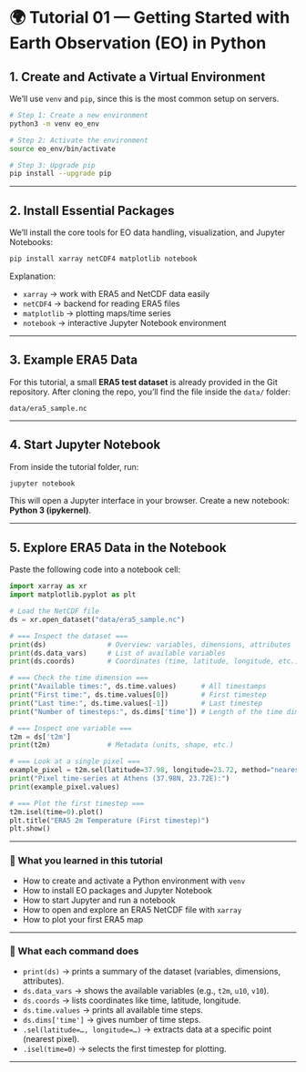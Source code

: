 # 🌍 Tutorial 01 — Getting Started with Earth Observation (EO) in Python

## 1. Create and Activate a Virtual Environment

We’ll use `venv` and `pip`, since this is the most common setup on servers.

```bash
# Step 1: Create a new environment
python3 -m venv eo_env

# Step 2: Activate the environment
source eo_env/bin/activate

# Step 3: Upgrade pip
pip install --upgrade pip
```

---

## 2. Install Essential Packages

We’ll install the core tools for EO data handling, visualization, and Jupyter Notebooks:

```bash
pip install xarray netCDF4 matplotlib notebook
```

Explanation:

* `xarray` → work with ERA5 and NetCDF data easily
* `netCDF4` → backend for reading ERA5 files
* `matplotlib` → plotting maps/time series
* `notebook` → interactive Jupyter Notebook environment

---

## 3. Example ERA5 Data

For this tutorial, a small **ERA5 test dataset** is already provided in the Git repository.
After cloning the repo, you’ll find the file inside the `data/` folder:

```
data/era5_sample.nc
```

---

## 4. Start Jupyter Notebook

From inside the tutorial folder, run:

```bash
jupyter notebook
```

This will open a Jupyter interface in your browser.
Create a new notebook: **Python 3 (ipykernel)**.

---

## 5. Explore ERA5 Data in the Notebook

Paste the following code into a notebook cell:

```python
import xarray as xr
import matplotlib.pyplot as plt

# Load the NetCDF file
ds = xr.open_dataset("data/era5_sample.nc")

# === Inspect the dataset ===
print(ds)               # Overview: variables, dimensions, attributes
print(ds.data_vars)     # List of available variables
print(ds.coords)        # Coordinates (time, latitude, longitude, etc.)

# === Check the time dimension ===
print("Available times:", ds.time.values)      # All timestamps
print("First time:", ds.time.values[0])        # First timestep
print("Last time:", ds.time.values[-1])        # Last timestep
print("Number of timesteps:", ds.dims['time']) # Length of the time dimension

# === Inspect one variable ===
t2m = ds['t2m']
print(t2m)              # Metadata (units, shape, etc.)

# === Look at a single pixel ===
example_pixel = t2m.sel(latitude=37.98, longitude=23.72, method="nearest")
print("Pixel time-series at Athens (37.98N, 23.72E):")
print(example_pixel.values)

# === Plot the first timestep ===
t2m.isel(time=0).plot()
plt.title("ERA5 2m Temperature (First timestep)")
plt.show()
```

---

### 🔑 What you learned in this tutorial

* How to create and activate a Python environment with `venv`
* How to install EO packages and Jupyter Notebook
* How to start Jupyter and run a notebook
* How to open and explore an ERA5 NetCDF file with `xarray`
* How to plot your first ERA5 map

---

### 🔑 What each command does

* `print(ds)` → prints a summary of the dataset (variables, dimensions, attributes).
* `ds.data_vars` → shows the available variables (e.g., `t2m`, `u10`, `v10`).
* `ds.coords` → lists coordinates like time, latitude, longitude.
* `ds.time.values` → prints all available time steps.
* `ds.dims['time']` → gives number of time steps.
* `.sel(latitude=…, longitude=…)` → extracts data at a specific point (nearest pixel).
* `.isel(time=0)` → selects the first timestep for plotting.
---
